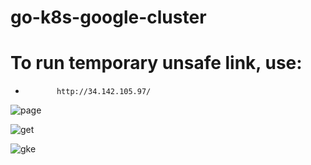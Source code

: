 # go-k8s-google-cluster

# To run temporary unsafe link, use:
-            http://34.142.105.97/


![page](https://github.com/osag1e/go-k8s-google-cluster/blob/main/page.png)

![get](https://github.com/osag1e/go-k8s-google-cluster/blob/main/get.png)

![gke](https://github.com/osag1e/go-k8s-google-cluster/blob/main/gke.png)
